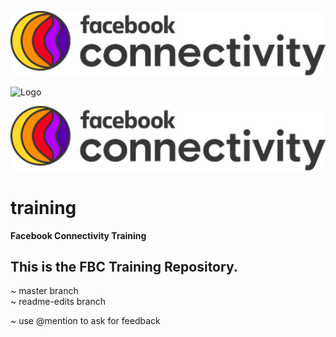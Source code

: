 ![FBC Logo](https://github.com/englishthomas/training/blob/master/graphics/FBC%20Color%20Logo.png)

![Logo](graphics/englishthomas/training/blob/master/graphics/FBC%20Color%20Logo.png)

![Logo 2](graphics/FBC%20Color%20Logo.png)


# training
**Facebook Connectivity Training**

## This is the FBC Training Repository. <br />
~ master branch <br />
~ readme-edits branch <br />

~ use @mention to ask for feedback <br /> 

